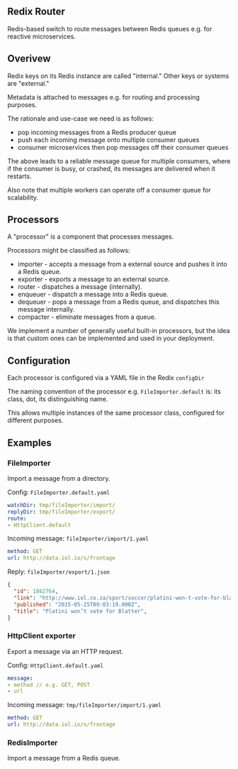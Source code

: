 
## Redix Router

Redis-based switch to route messages between Redis queues e.g. for reactive microservices.

## Overivew

Redix keys on its Redis instance are called "internal." Other keys or systems are "external."

Metadata is attached to messages e.g. for routing and processing purposes.

The rationale and use-case we need is as follows:
- pop incoming messages from a Redis producer queue
- push each incoming message onto multiple consumer queues
- consumer microservices then pop messages off their consumer queues

The above leads to a reliable message queue for multiple consumers, where if the consumer is busy, or crashed, its messages are delivered when it restarts.

Also note that multiple workers can operate off a consumer queue for scalability.

## Processors

A "processor" is a component that processes messages.

Processors might be classified as follows:
- importer - accepts a message from a external source and pushes it into a Redis queue.
- exporter - exports a message to an external source.
- router - dispatches a message (internally).
- enqueuer - dispatch a message into a Redis queue.
- dequeuer - pops a message from a Redis queue, and dispatches this message internally.
- compacter - eliminate messages from a queue.

We implement a number of generally useful built-in processors, but the idea is that custom ones can be implemented and used in your deployment.

## Configuration

Each processor is configured via a YAML file in the Redix `configDir`

The naming convention of the processor e.g. `FileImporter.default` is: its class, dot, its distinguishing name.

This allows multiple instances of the same processor class, configured for different purposes.

## Examples

### FileImporter

Import a message from a directory.

Config: `FileImporter.default.yaml`
```yaml
watchDir: tmp/fileImporter/import/
replyDir: tmp/fileImporter/export/
route:
- HttpClient.default
```

Incoming message: `fileImporter/import/1.yaml`
```yaml
method: GET
url: http://data.iol.io/s/frontage
```

Reply: `fileImporter/export/1.json`
```json
{
  "id": 1862764,
  "link": "http://www.iol.co.za/sport/soccer/platini-won-t-vote-for-blatter-1.1862764",
  "published": "2015-05-25T09:03:19.000Z",
  "title": "Platini won’t vote for Blatter",
}
```

### HttpClient exporter

Export a message via an HTTP request.

Config: `HttpClient.default.yaml`
```yaml
message:
- method // e.g. GET, POST
- url
```

Incoming message: `tmp/fileImporter/import/1.yaml`
```yaml
method: GET
url: http://data.iol.io/s/frontage
```

### RedisImporter

Import a message from a Redis queue.
